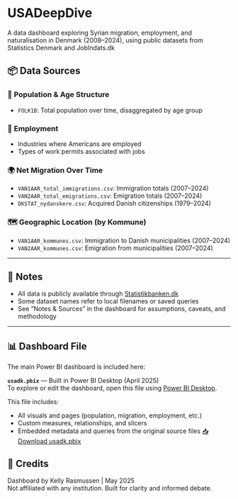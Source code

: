 # USADeepDive

A data dashboard exploring Syrian migration, employment, and naturalisation in Denmark (2008–2024), using public datasets from Statistics Denmark and JobIndats.dk

## 📦 Data Sources

### 👶 Population & Age Structure
- `FOLK1B`: Total population over time, disaggregated by age group

### 💼 Employment
-  Industries where Americans are employed
- Types of work permits associated with jobs

### 🌍 Net Migration Over Time
- `VAN1AAR_total_immigrations.csv`: Immigration totals (2007–2024)
- `VAN2AAR_total_emigrations.csv`: Emigration totals (2007–2024)
- `DKSTAT_nydanskere.csv`: Acquired Danish citizenships (1979–2024)

### 🗺️ Geographic Location (by Kommune)
- `VAN1AAR_kommunes.csv`: Immigration to Danish municipalities (2007–2024)
- `VAN2AAR_kommunes.csv`: Emigration from municipalities (2007–2024)


---
## 🧠 Notes

- All data is publicly available through [Statistikbanken.dk](https://www.statistikbanken.dk/) 
- Some dataset names refer to local filenames or saved queries
- See “Notes & Sources” in the dashboard for assumptions, caveats, and methodology

---

## 📊 Dashboard File

The main Power BI dashboard is included here:

**`usadk.pbix`** — Built in Power BI Desktop (April 2025)  
To explore or edit the dashboard, open this file using [Power BI Desktop](https://powerbi.microsoft.com/desktop/).

This file includes:
- All visuals and pages (population, migration, employment, etc.)
- Custom measures, relationships, and slicers
- Embedded metadata and queries from the original source files
[📥 Download usadk.pbix](./usadk.pbix)




## 👋 Credits

Dashboard by Kelly Rasmussen | May 2025  
Not affiliated with any institution. Built for clarity and informed debate.
